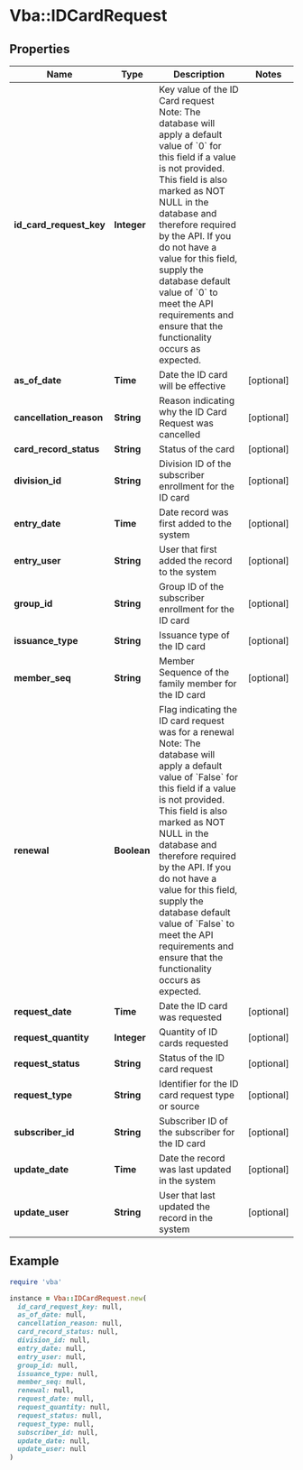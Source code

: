 # Vba::IDCardRequest

## Properties

| Name | Type | Description | Notes |
| ---- | ---- | ----------- | ----- |
| **id_card_request_key** | **Integer** | Key value of the ID Card request  Note: The database will apply a default value of &#x60;0&#x60; for this field if a value is not provided.  This field is also marked as NOT NULL in the database and therefore required by the API.  If you do not have a value for this field, supply the database default value of &#x60;0&#x60; to meet the API requirements and ensure that the functionality occurs as expected. |  |
| **as_of_date** | **Time** | Date the ID card will be effective | [optional] |
| **cancellation_reason** | **String** | Reason indicating why the ID Card Request was cancelled | [optional] |
| **card_record_status** | **String** | Status of the card | [optional] |
| **division_id** | **String** | Division ID of the subscriber enrollment for the ID card | [optional] |
| **entry_date** | **Time** | Date record was first added to the system | [optional] |
| **entry_user** | **String** | User that first added the record to the system | [optional] |
| **group_id** | **String** | Group ID of the subscriber enrollment for the ID card | [optional] |
| **issuance_type** | **String** | Issuance type of the ID card | [optional] |
| **member_seq** | **String** | Member Sequence of the family member for the ID card | [optional] |
| **renewal** | **Boolean** | Flag indicating the ID card request was for a renewal  Note: The database will apply a default value of &#x60;False&#x60; for this field if a value is not provided.  This field is also marked as NOT NULL in the database and therefore required by the API.  If you do not have a value for this field, supply the database default value of &#x60;False&#x60; to meet the API requirements and ensure that the functionality occurs as expected. |  |
| **request_date** | **Time** | Date the ID card was requested | [optional] |
| **request_quantity** | **Integer** | Quantity of ID cards requested | [optional] |
| **request_status** | **String** | Status of the ID card request | [optional] |
| **request_type** | **String** | Identifier for the ID card request type or source | [optional] |
| **subscriber_id** | **String** | Subscriber ID of the subscriber for the ID card | [optional] |
| **update_date** | **Time** | Date the record was last updated in the system | [optional] |
| **update_user** | **String** | User that last updated the record in the system | [optional] |

## Example

```ruby
require 'vba'

instance = Vba::IDCardRequest.new(
  id_card_request_key: null,
  as_of_date: null,
  cancellation_reason: null,
  card_record_status: null,
  division_id: null,
  entry_date: null,
  entry_user: null,
  group_id: null,
  issuance_type: null,
  member_seq: null,
  renewal: null,
  request_date: null,
  request_quantity: null,
  request_status: null,
  request_type: null,
  subscriber_id: null,
  update_date: null,
  update_user: null
)
```

